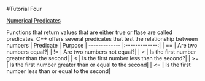 #Tutorial Four

[Numerical Predicates](#Predicates)


<a name="Predicates"/>
Functions that return values that are either true or flase are called predicates. C++ offers several predicates that test the relationship between numbers
| Predicate     | Purpose
| ------------- |:-------------:|
| ==            | Are two numbers equal?|
| !=            | Are two numbers not equal?|
| >             | Is the first number greater than the second|
| <             | Is the first number less than the second?|
| >=            | Is the first number greater than or equal to the second|
| <=            | Is the first number less than or equal to the second|

